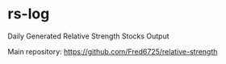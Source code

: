 # rs-log
Daily Generated Relative Strength Stocks Output 

Main repository: https://github.com/Fred6725/relative-strength

